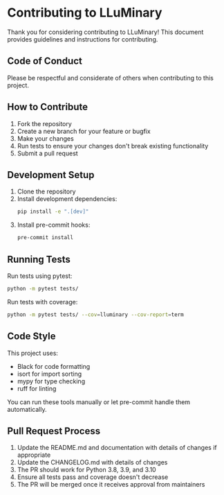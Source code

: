 # Contributing to LLuMinary

Thank you for considering contributing to LLuMinary! This document provides guidelines and instructions for contributing.

## Code of Conduct

Please be respectful and considerate of others when contributing to this project.

## How to Contribute

1. Fork the repository
2. Create a new branch for your feature or bugfix
3. Make your changes
4. Run tests to ensure your changes don't break existing functionality
5. Submit a pull request

## Development Setup

1. Clone the repository
2. Install development dependencies:
   ```bash
   pip install -e ".[dev]"
   ```
3. Install pre-commit hooks:
   ```bash
   pre-commit install
   ```

## Running Tests

Run tests using pytest:
```bash
python -m pytest tests/
```

Run tests with coverage:
```bash
python -m pytest tests/ --cov=lluminary --cov-report=term
```

## Code Style

This project uses:
- Black for code formatting
- isort for import sorting
- mypy for type checking
- ruff for linting

You can run these tools manually or let pre-commit handle them automatically.

## Pull Request Process

1. Update the README.md and documentation with details of changes if appropriate
2. Update the CHANGELOG.md with details of changes
3. The PR should work for Python 3.8, 3.9, and 3.10
4. Ensure all tests pass and coverage doesn't decrease
5. The PR will be merged once it receives approval from maintainers
